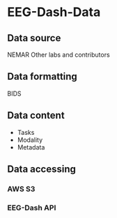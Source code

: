 # EEG-Dash-Data
## Data source
NEMAR
Other labs and contributors

## Data formatting
BIDS

## Data content
- Tasks
- Modality
- Metadata

## Data accessing
### AWS S3

### EEG-Dash API


